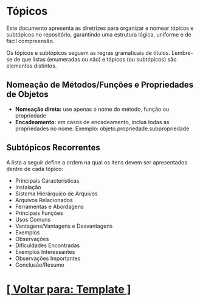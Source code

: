 # Tópicos

Este documento apresenta as diretrizes para organizar e nomear tópicos e subtópicos no repositório, garantindo uma estrutura lógica, uniforme e de fácil compreensão.

Os tópicos e subtópicos seguem as regras gramaticais de títulos. Lembre-se de que listas (enumeradas ou não) e tópicos (ou subtópicos) são elementos distintos.

## Nomeação de Métodos/Funções e Propriedades de Objetos

- **Nomeação direta:** use apenas o nome do método, função ou propriedade
- **Encadeamento:** em casos de encadeamento, inclua todas as propriedades no nome. Exemplo: objeto.propriedade.subpropriedade

## Subtópicos Recorrentes

A lista a seguir define a ordem na qual os itens devem ser apresentados dentro de cada tópico:

- Principais Características
- Instalação
- Sistema Hierárquico de Arquivos
- Arquivos Relacionados
- Ferramentas e Abordagens
- Principais Funções
- Usos Comuns
- Vantagens/Vantagens e Desvantagens
- Exemplos
- Observações
- Dificuldades Encontradas
- Exemplos Interessantes
- Observações Importantes
- Conclusão/Resumo

# [[ Voltar para: Template ]](./1-template.md)